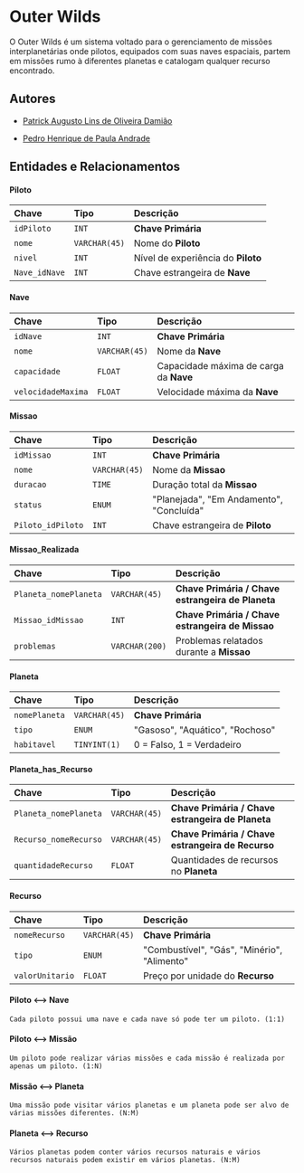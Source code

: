
# Outer Wilds

O Outer Wilds é um sistema voltado para o gerenciamento de missões interplanetárias onde pilotos, equipados com suas naves espaciais, partem em missões rumo à diferentes planetas e catalogam qualquer recurso encontrado.




## Autores

- [Patrick Augusto Lins de Oliveira Damião](https://github.com/Pack0042)

- [Pedro Henrique de Paula Andrade](https://github.com/phandrad3)


## Entidades e Relacionamentos

#### Piloto

| Chave   | Tipo       | Descrição                           |
| :---------- | :--------- | :---------------------------------- |
| `idPiloto` | `INT` | **Chave Primária** |
| `nome` | `VARCHAR(45)` | Nome do **Piloto** |
| `nivel` | `INT` | Nível de experiência do **Piloto** |
| `Nave_idNave` | `INT` | Chave estrangeira de **Nave** |


#### Nave

| Chave   | Tipo       | Descrição                           |
| :---------- | :--------- | :---------------------------------- |
| `idNave` | `INT` | **Chave Primária** |
| `nome` | `VARCHAR(45)` | Nome da **Nave** |
| `capacidade` | `FLOAT` | Capacidade máxima de carga da **Nave** |
| `velocidadeMaxima` | `FLOAT` | Velocidade máxima da **Nave** |

#### Missao

| Chave   | Tipo       | Descrição                           |
| :---------- | :--------- | :---------------------------------- |
| `idMissao` | `INT` | **Chave Primária** |
| `nome` | `VARCHAR(45)` | Nome da **Missao** |
| `duracao` | `TIME` | Duração total da **Missao** |
| `status` | `ENUM` | "Planejada", "Em Andamento", "Concluída" |
| `Piloto_idPiloto` | `INT` | Chave estrangeira de **Piloto** |

#### Missao_Realizada

| Chave   | Tipo       | Descrição                           |
| :---------- | :--------- | :---------------------------------- |
| `Planeta_nomePlaneta` | `VARCHAR(45)` | **Chave Primária / Chave estrangeira de Planeta** |
| `Missao_idMissao` | `INT` | **Chave Primária / Chave estrangeira de Missao** |
| `problemas` | `VARCHAR(200)` | Problemas relatados durante a **Missao** |

#### Planeta

| Chave   | Tipo       | Descrição                           |
| :---------- | :--------- | :---------------------------------- |
| `nomePlaneta` | `VARCHAR(45)` | **Chave Primária** |
| `tipo` | `ENUM` | "Gasoso", "Aquático", "Rochoso" |
| `habitavel` | `TINYINT(1)` | 0 = Falso, 1 = Verdadeiro |

#### Planeta_has_Recurso

| Chave   | Tipo       | Descrição                           |
| :---------- | :--------- | :---------------------------------- |
| `Planeta_nomePlaneta` | `VARCHAR(45)` | **Chave Primária / Chave estrangeira de Planeta** |
| `Recurso_nomeRecurso` | `VARCHAR(45)` | **Chave Primária / Chave estrangeira de Recurso** |
| `quantidadeRecurso` | `FLOAT` | Quantidades de recursos no **Planeta** |

#### Recurso

| Chave   | Tipo       | Descrição                           |
| :---------- | :--------- | :---------------------------------- |
| `nomeRecurso` | `VARCHAR(45)` | **Chave Primária** |
| `tipo` | `ENUM` | "Combustível", "Gás", "Minério", "Alimento" |
| `valorUnitario` | `FLOAT` | Preço por unidade do **Recurso** |


#### Piloto <--> Nave 
    Cada piloto possui uma nave e cada nave só pode ter um piloto. (1:1)

#### Piloto <--> Missão
    Um piloto pode realizar várias missões e cada missão é realizada por apenas um piloto. (1:N)

#### Missão <--> Planeta 
    Uma missão pode visitar vários planetas e um planeta pode ser alvo de várias missões diferentes. (N:M)

#### Planeta <--> Recurso 
    Vários planetas podem conter vários recursos naturais e vários recursos naturais podem existir em vários planetas. (N:M)



